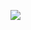 ![](https://github.com/fiis-bd241/grupo05/blob/main/04.%20Monograf%C3%ADa/im%C3%A1genes/erdplus.PNG)
